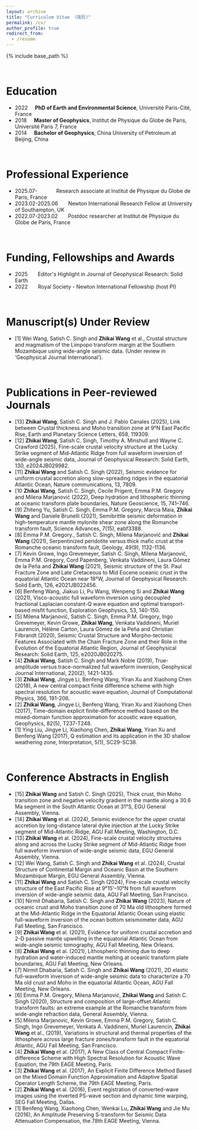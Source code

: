 ```yaml
---
layout: archive
title: "Curriculum Vitae （简历)"
permalink: /cv/
author_profile: true
redirect_from:
  - /resume
---
```


{% include base_path %}

<br />

Education
======
* 2022 &nbsp; &nbsp; **PhD of Earth and Environmental Science**, Université Paris-Cité, France
* 2018 &nbsp; &nbsp; **Master of Geophysics**, Institut de Physique du Globe de Paris, Université Paris 7, France
* 2014 &nbsp; &nbsp; **Bachelor of Geophysics**, China University of Petroleum at Beijing, China

<br />

Professional Experience
======
* 2025.07- &nbsp; &nbsp; &nbsp; &nbsp; &nbsp; &nbsp; Research associate at Institut de Physique du Globe de Paris, France
* 2023.02-2025.06 &nbsp; &nbsp; &nbsp; Newton International Research Fellow at University of Southampton, UK
* 2022.07-2023.02 &nbsp; &nbsp; &nbsp; Postdoc researcher at Institut de Physique du Globe de Paris, France

<br />

Funding, Fellowships and Awards
======
* 2025 &nbsp; &nbsp; &nbsp; Editor's Highlight in Journal of Geophysical Research: Solid Earth
* 2022 &nbsp; &nbsp; &nbsp; Royal Society - Newton International Fellowship (host PI)

<br />

Manuscript(s) Under Review
=====
*  [1] Wei Wang, Satish C. Singh and **Zhikai Wang** et al., Crustal structure and magmatism of the Limpopo transform margin at the Southern Mozambique using wide-angle seismic data. (Under review in ‘Geophysical Journal International’).
  
<br />

Publications in Peer-reviewed Journals
=====
* [13] **Zhikai Wang**, Satish C. Singh and J. Pablo Canales (2025), Link between Crustal thickness and Moho transition zone at 9°N East Pacific Rise, Earth and Planetary Science Letters, 658, 119309.
* [12] **Zhikai Wang**, Satish C. Singh, Timothy A. Minshull and Wayne C. Crawford (2025), Fine-scale crustal velocity structure at the Lucky Strike segment of Mid-Atlantic Ridge from full waveform inversion of wide-angle seismic data, Journal of Geophysical Research: Solid Earth, 130, e2024JB029982.
* [11] **Zhikai Wang** and Satish C. Singh (2022), Seismic evidence for uniform crustal accretion along slow-spreading ridges in the equatorial Atlantic Ocean, Nature communications, 13, 7809.
* [10 **Zhikai Wang**, Satish C. Singh, Cecile Prigent, Emma P.M. Gregory and Milena Marjanović (2022), Deep hydration and lithospheric thinning at oceanic transform plate boundaries, Nature Geoscience, 15, 741–746.
* [9] Zhiteng Yu, Satish C. Singh, Emma P.M. Gregory, Marcia Maia, **Zhikai Wang** and Daniele Brunelli (2021), Semibrittle seismic deformation in high-temperature mantle mylonite shear zone along the Romanche transform fault, Science Advances, 7(15), eabf3388.
* [8] Emma P.M. Gregory., Satish C. Singh, Milena Marjanović and **Zhikai Wang** (2021), Serpentinized peridotite versus thick mafic crust at the Romanche oceanic transform fault, Geology, 49(9), 1132-1136.
* [7] Kevin Growe, Ingo Grevemeyer, Satish C. Singh, Milena Marjanović, Emma P.M. Gregory, Cord Papenberg, Venkata Vaddineni, Laura Gómez de la Peña and **Zhikai Wang** (2021), Seismic structure of the St. Paul Fracture Zone and Late Cretaceous to Mid Eocene oceanic crust in the equatorial Atlantic Ocean near 18°W, Journal of Geophysical Research: Solid Earth, 126, e2021JB022456.
* [6] Benfeng Wang, Jiakuo Li, Pu Wang, Wenpeng Si and **Zhikai Wang** (2021), Visco-acoustic full waveform inversion using decoupled fractional Laplacian constant-Q wave equation and optimal transport-based misfit function, Exploration Geophysics, 53, 140-150.
* [5] Milena Marjanović, Satish C. Singh, Emma P.M. Gregory, Ingo Grevemeyer, Kevin Growe, **Zhikai Wang**, Venkata Vaddineni, Muriel Laurencin, Hélène Carton, Laura Gómez de la Peña and Christian Filbrandt (2020), Seismic Crustal Structure and Morpho-tectonic Features Associated with the Chain Fracture Zone and their Role in the Evolution of the Equatorial Atlantic Region, Journal of Geophysical Research: Solid Earth, 125, e2020JB020275.
* [4] **Zhikai Wang**, Satish C. Singh and Mark Noble (2019), True-amplitude versus trace-normalized full waveform inversion, Geophysical Journal International, 220(2), 1421-1435.       
* [3] **Zhikai Wang**, Jingye Li, Benfeng Wang, Yiran Xu and Xiaohong Chen (2018), A new central compact finite difference scheme with high spectral resolution for acoustic wave equation, Journal of Computational Physics, 366, 191-206.
* [2] **Zhikai Wang**, Jingye Li, Benfeng Wang, Yiran Xu and Xiaohong Chen (2017), Time-domain explicit finite-difference method based on the mixed-domain function approximation for acoustic wave equation, Geophysics, 82(5), T237-T248. 
* [1] Ying Liu, Jingye Li, Xiaohong Chen, **Zhikai Wang**, Yiran Xu and Benfeng Wang (2017), Q estimation and its application in the 3D shallow weathering zone, Interpretation, 5(1), SC29-SC38.

<br />

Conference Abstracts in English
=====
* [15] **Zhikai Wang** and Satish C. Singh (2025), Thick crust, thin Moho transition zone and negative velocity gradient in the mantle along a 30.6 Ma segment in the South Atlantic Ocean at 31°S, EGU General Assembly, Vienna.
* [14] **Zhikai Wang** et al. (2024), Seismic evidence for the upper crustal accretion by long-distance lateral dyke injection at the Lucky Strike segment of Mid-Atlantic Ridge, AGU Fall Meeting, Washington, D.C.
* [13] **Zhikai Wang** et al. (2024), Fine-scale crustal velocity structures along and across the Lucky Strike segment of Mid-Atlantic Ridge from full waveform inversion of wide-angle seismic data, EGU General Assembly, Vienna.
* [12] Wei Wang, Satish C. Singh and **Zhikai Wang** et al. (2024), Crustal Structure of Continental Margin and Oceanic Basin at the Southern Mozambique Margin, EGU General Assembly, Vienna.
* [11] **Zhikai Wang** and Satish C. Singh (2024), Fine-scale crustal velocity structure of the East Pacific Rise at 9°15'–10°N from full waveform inversion of wide-angle seismic data, AGU Fall Meeting, San Francisco.
* [10] Nirmit Dhabaria, Satish C. Singh and **Zhikai Wang** (2023), Nature of oceanic crust and Moho transition zone of 70 Ma old lithosphere formed at the Mid-Atlantic Ridge in the Equatorial Atlantic Ocean using elastic full-waveform inversion of the ocean bottom seismometer data, AGU Fall Meeting, San Francisco.
*  [9] **Zhikai Wang** et al. (2021), Evidence for uniform crustal accretion and 2-D passive mantle upwelling in the equatorial Atlantic Ocean from wide-angle seismic tomography, AGU Fall Meeting, New Orleans.
*  [8] **Zhikai Wang** et al. (2021), Lithospheric thinning due to deep hydration and water-induced mantle melting at oceanic transform plate boundaries, AGU Fall Meeting, New Orleans.
*  [7] Nirmit Dhabaria, Satish C. Singh and **Zhikai Wang** (2021), 2D elastic full-waveform inversion of wide-angle seismic data to characterize a 70 Ma old crust and Moho in the equatorial Atlantic Ocean, AGU Fall Meeting, New Orleans.
*  [6] Emma P.M. Gregory, Milena Marjanović, **Zhikai Wang** and Satish C. Singh (2020), Structure and composition of large-offset Atlantic transform faults: an extreme example at the Romanche transform from wide-angle refraction data, General Assembly, Vienna.
*  [5] Milena Marjanovic, Kevin Growe, Emma P.M. Gregory, Satish C. Singh, Ingo Grevemeyer, Venkata A. Vaddineni, Muriel Laurencin, **Zhikai Wang** et al., (2019), Variations in structural and thermal properties of the lithosphere across large fracture zones/transform fault in the equatorial Atlantic, AGU Fall Meeting, San Francisco.
*  [4] **Zhikai Wang** et al. (2017), A New Class of Central Compact Finite-difference Scheme with High Spectral Resolution for Acoustic Wave Equation, the 79th EAGE Meeting, Paris.
*  [3] **Zhikai Wang** et al. (2017), An Explicit Finite Difference Method Based on the Mixed Domain Function Approximation and Adaptive Spatial Operator Length Scheme, the 79th EAGE Meeting, Paris.
*  [2] **Zhikai Wang** et al. (2016), Event registration of converted-wave images using the inverted PS-wave section and dynamic time warping, SEG Fall Meeting, Dallas.
*  [1] Benfeng Wang, Xiaohong Chen, Wenkai Lu, **Zhikai Wang** and Jie Mu (2016), An Amplitude Preserving S-transform for Seismic Data Attenuation Compensation, the 78th EAGE Meeting, Vienna.


&nbsp; &nbsp; &nbsp; &nbsp; &nbsp; &nbsp; &nbsp; &nbsp; &nbsp; &nbsp; &nbsp; &nbsp; &nbsp; &nbsp; &nbsp; &nbsp; &nbsp; &nbsp; &nbsp; &nbsp; &nbsp; &nbsp; &nbsp; &nbsp; &nbsp; &nbsp; &nbsp; &nbsp; &nbsp; &nbsp; &nbsp; &nbsp; &nbsp; &nbsp; &nbsp; &nbsp; &nbsp; &nbsp; &nbsp; &nbsp; 
---

<br />


